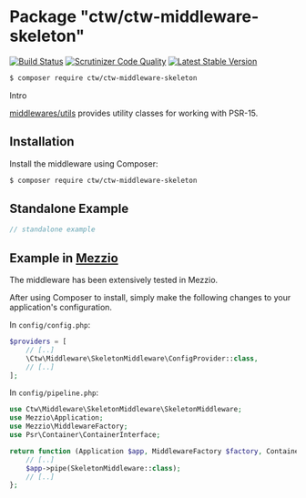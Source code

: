# Package "ctw/ctw-middleware-skeleton"

[![Build Status](https://scrutinizer-ci.com/g/jonathanmaron/ctw-middleware-skeleton/badges/build.png?b=master)](https://scrutinizer-ci.com/g/jonathanmaron/ctw-middleware-skeleton/build-status/master)
[![Scrutinizer Code Quality](https://scrutinizer-ci.com/g/jonathanmaron/ctw-middleware-skeleton/badges/quality-score.png?b=master)](https://scrutinizer-ci.com/g/jonathanmaron/ctw-middleware-skeleton/?branch=master)
[![Latest Stable Version](https://poser.pugx.org/ctw/ctw-middleware-skeleton/v/stable)](https://packagist.org/packages/ctw/ctw-middleware-skeleton)

```bash
$ composer require ctw/ctw-middleware-skeleton
```

Intro

[middlewares/utils](https://packagist.org/packages/middlewares/utils) provides utility classes for working with PSR-15.

## Installation

Install the middleware using Composer:

```bash
$ composer require ctw/ctw-middleware-skeleton
```

## Standalone Example

```php
// standalone example
```

## Example in [Mezzio](https://docs.mezzio.dev/)

The middleware has been extensively tested in Mezzio.

After using Composer to install, simply make the following changes to your application's configuration.

In `config/config.php`:

```php
$providers = [
    // [..]
    \Ctw\Middleware\SkeletonMiddleware\ConfigProvider::class,
    // [..]    
];
```

In `config/pipeline.php`:

```php
use Ctw\Middleware\SkeletonMiddleware\SkeletonMiddleware;
use Mezzio\Application;
use Mezzio\MiddlewareFactory;
use Psr\Container\ContainerInterface;

return function (Application $app, MiddlewareFactory $factory, ContainerInterface $container): void {
    // [..]
    $app->pipe(SkeletonMiddleware::class);
    // [..]
};
```
